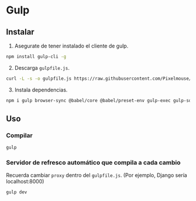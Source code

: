 # Gulp

## Instalar

1) Asegurate de tener instalado el cliente de gulp.

``` sh
npm install gulp-cli -g
```

2) Descarga `gulpfile.js`.

``` sh
curl -L -s -o gulpfile.js https://raw.githubusercontent.com/Pixelmouse/gulp/master/gulpfile.js
```

3) Instala dependencias.

``` sh
npm i gulp browser-sync @babel/core @babel/preset-env gulp-exec gulp-sourcemaps gulp-babel gulp-uglify gulp-rename gulp-concat gulp-sass gulp-htmlmin
```

## Uso

### Compilar

``` sh
gulp
```

### Servidor de refresco automático que compila a cada cambio

Recuerda cambiar `proxy` dentro del `gulpfile.js`. (Por ejemplo, Django sería localhost:8000)

``` sh
gulp dev
```
